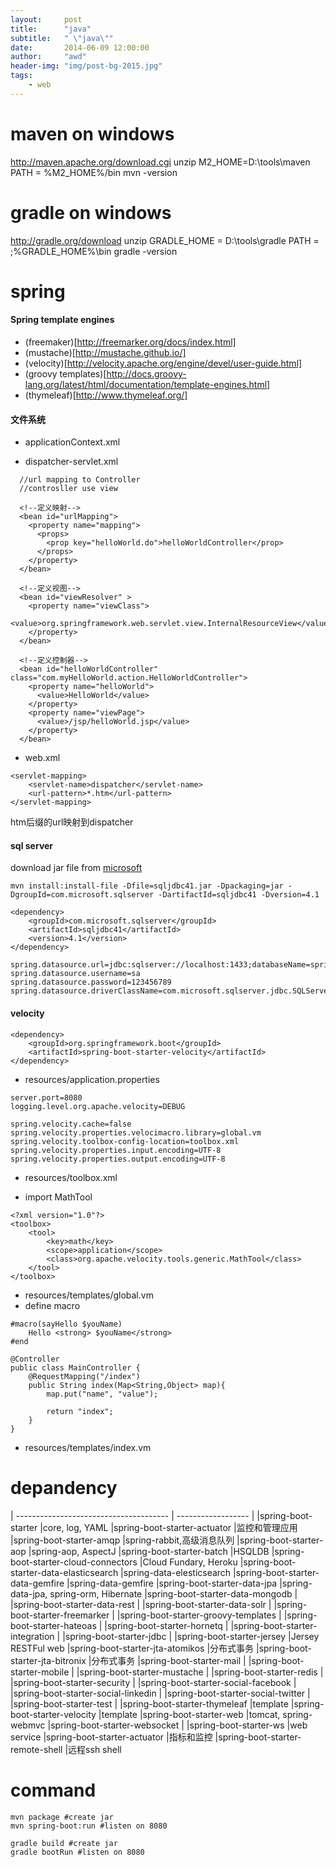 ```yaml
---
layout:     post
title:      "java"
subtitle:   " \"java\""
date:       2014-06-09 12:00:00
author:     "awd"
header-img: "img/post-bg-2015.jpg"
tags:
    - web
---
```




# maven on windows
http://maven.apache.org/download.cgi
unzip
M2_HOME=D:\tools\maven
PATH = %M2_HOME%/bin
mvn -version




# gradle on windows
http://gradle.org/download
unzip
GRADLE_HOME = D:\tools\gradle
PATH = ;%GRADLE_HOME%\bin
gradle -version



# spring

#### Spring template engines

- (freemaker)[http://freemarker.org/docs/index.html]
- (mustache)[http://mustache.github.io/]
- (velocity)[http://velocity.apache.org/engine/devel/user-guide.html]
- (groovy templates)[http://docs.groovy-lang.org/latest/html/documentation/template-engines.html]
- (thymeleaf)[http://www.thymeleaf.org/]



#### 文件系统

- applicationContext.xml
  
- dispatcher-servlet.xml

```
  //url mapping to Controller
  //controsller use view 

  <!--定义映射-->
  <bean id="urlMapping">
    <property name="mapping">
      <props> 
        <prop key="helloWorld.do">helloWorldController</prop> 
      </props> 
    </property>
  </bean>

  <!--定义视图--> 
  <bean id="viewResolver" >
    <property name="viewClass"> 
      <value>org.springframework.web.servlet.view.InternalResourceView</value> 
    </property>
  </bean>

  <!--定义控制器--> 
  <bean id="helloWorldController" class="com.myHelloWorld.action.HelloWorldController"> 
    <property name="helloWorld"> 
      <value>HelloWorld</value> 
    </property> 
    <property name="viewPage"> 
      <value>/jsp/helloWorld.jsp</value> 
    </property> 
  </bean> 
```



- web.xml


```
<servlet-mapping>
    <servlet-name>dispatcher</servlet-name>
    <url-pattern>*.htm</url-pattern>
</servlet-mapping>
```

htm后缀的url映射到dispatcher



#### sql server

download jar file from [microsoft](http://www.microsoft.com/en-us/download/details.aspx?displaylang=en&id=11774)

```
mvn install:install-file -Dfile=sqljdbc41.jar -Dpackaging=jar -DgroupId=com.microsoft.sqlserver -DartifactId=sqljdbc41 -Dversion=4.1
```

```
<dependency>
	<groupId>com.microsoft.sqlserver</groupId>
	<artifactId>sqljdbc41</artifactId>
	<version>4.1</version>
</dependency>
```

```
spring.datasource.url=jdbc:sqlserver://localhost:1433;databaseName=spring;integratedSecurity=false
spring.datasource.username=sa
spring.datasource.password=123456789
spring.datasource.driverClassName=com.microsoft.sqlserver.jdbc.SQLServerDriver
```



#### velocity

```
<dependency>
	<groupId>org.springframework.boot</groupId>
	<artifactId>spring-boot-starter-velocity</artifactId>
</dependency>
```


- resources/application.properties

```
server.port=8080
logging.level.org.apache.velocity=DEBUG

spring.velocity.cache=false
spring.velocity.properties.velocimacro.library=global.vm
spring.velocity.toolbox-config-location=toolbox.xml
spring.velocity.properties.input.encoding=UTF-8
spring.velocity.properties.output.encoding=UTF-8
```


- resources/toolbox.xml

- import MathTool

```
<?xml version="1.0"?>
<toolbox>
	<tool>
  		<key>math</key>
  		<scope>application</scope>
  		<class>org.apache.velocity.tools.generic.MathTool</class>
	</tool>
</toolbox>
```


- resources/templates/global.vm
- define macro

```
#macro(sayHello $youName)
	Hello <strong> $youName</strong>
#end
```


```
@Controller
public class MainController {
	@RequestMapping("/index")
	public String index(Map<String,Object> map){
		map.put("name", "value");

		return "index";
	}
}
```


- resources/templates/index.vm




# depandency

| -------------------------------------- | ------------------ |
|spring-boot-starter                     |core, log, YAML
|spring-boot-starter-actuator            |监控和管理应用
|spring-boot-starter-amqp                |spring-rabbit,高级消息队列
|spring-boot-starter-aop                 |spring-aop, AspectJ
|spring-boot-starter-batch               |HSQLDB
|spring-boot-starter-cloud-connectors    |Cloud Fundary, Heroku
|spring-boot-starter-data-elasticsearch  |spring-data-elesticsearch
|spring-boot-starter-data-gemfire        |spring-data-gemfire
|spring-boot-starter-data-jpa            |spring-data-jpa, spring-orm, Hibernate
|spring-boot-starter-data-mongodb        |
|spring-boot-starter-data-rest           |
|spring-boot-starter-data-solr           |
|spring-boot-starter-freemarker          |
|spring-boot-starter-groovy-templates    |
|spring-boot-starter-hateoas             |
|spring-boot-starter-hornetq             |
|spring-boot-starter-integration         |
|spring-boot-starter-jdbc                |
|spring-boot-starter-jersey              |Jersey RESTFul web
|spring-boot-starter-jta-atomikos        |分布式事务
|spring-boot-starter-jta-bitronix        |分布式事务
|spring-boot-starter-mail                |
|spring-boot-starter-mobile              |
|spring-boot-starter-mustache            |
|spring-boot-starter-redis               |
|spring-boot-starter-security            |
|spring-boot-starter-social-facebook     |
|spring-boot-starter-social-linkedin     |
|spring-boot-starter-social-twitter      |
|spring-boot-starter-test                |
|spring-boot-starter-thymeleaf           |template
|spring-boot-starter-velocity            |template
|spring-boot-starter-web                 |tomcat, spring-webmvc
|spring-boot-starter-websocket           |
|spring-boot-starter-ws                  |web service
|spring-boot-starter-actuator            |指标和监控
|spring-boot-starter-remote-shell        |远程ssh shell



# command

```
mvn package #create jar
mvn spring-boot:run #listen on 8080

gradle build #create jar
gradle bootRun #listen on 8080
```

